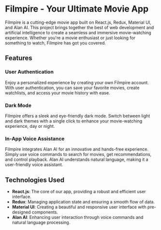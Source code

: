 # Filmpire - Your Ultimate Movie App

Filmpire is a cutting-edge movie app built on React.js, Redux, Material UI, and Alan AI. This project brings together the best of web development and artificial intelligence to create a seamless and immersive movie-watching experience. Whether you're a movie enthusiast or just looking for something to watch, Filmpire has got you covered.

## Features

### User Authentication

Enjoy a personalized experience by creating your own Filmpire account. With user authentication, you can save your favorite movies, create watchlists, and access your movie history with ease.

### Dark Mode

Filmpire offers a sleek and eye-friendly dark mode. Switch between light and dark themes with a single click to enhance your movie-watching experience, day or night.

### In-App Voice Assistance

Filmpire integrates Alan AI for an innovative and hands-free experience. Simply use voice commands to search for movies, get recommendations, and control playback. Alan AI understands natural language, making it a user-friendly voice assistant.

## Technologies Used

- **React.js**: The core of our app, providing a robust and efficient user interface.
- **Redux**: Managing application state and ensuring a smooth flow of data.
- **Material UI**: Creating a beautiful and responsive user interface with pre-designed components.
- **Alan AI**: Enhancing user interaction through voice commands and natural language processing.
